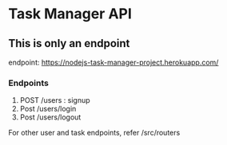 # Task Manager API 
## This is only an endpoint
endpoint: https://nodejs-task-manager-project.herokuapp.com/
### Endpoints
1. POST /users : signup
2. Post /users/login
3. Post /users/logout

For other user and task endpoints, refer /src/routers

